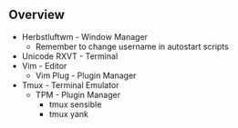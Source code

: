 ## Overview
+ Herbstluftwm - Window Manager
  * Remember to change username in autostart scripts
+ Unicode RXVT - Terminal
+ Vim          - Editor
  * Vim Plug   - Plugin Manager
+ Tmux         - Terminal Emulator
  * TPM        - Plugin Manager
    * tmux sensible
    * tmux yank
